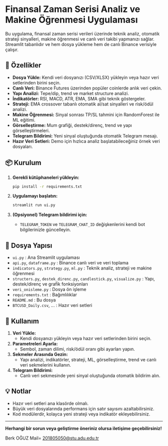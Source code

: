# Finansal Zaman Serisi Analiz ve Makine Öğrenmesi Uygulaması

Bu uygulama, finansal zaman serisi verileri üzerinde teknik analiz, otomatik strateji sinyalleri, makine öğrenmesi ve canlı veri takibi yapmanızı sağlar. Streamlit tabanlıdır ve hem dosya yükleme hem de canlı Binance verisiyle çalışır.

## 🚀 Özellikler

- **Dosya Yükle:** Kendi veri dosyanızı (CSV/XLSX) yükleyin veya hazır veri setlerinden birini seçin.
- **Canlı Veri:** Binance Futures üzerinden popüler coinlerde anlık veri çekin.
- **Yapı Analizi:** Tepe/dip, trend ve market structure analizi.
- **İndikatörler:** RSI, MACD, ATR, EMA, SMA gibi teknik göstergeler.
- **Strateji:** EMA crossover tabanlı otomatik al/sat sinyalleri ve risk/ödül analizi.
- **Makine Öğrenmesi:** Sinyal sonrası TP/SL tahmini için RandomForest ile ML eğitimi.
- **Görselleştirme:** Mum grafiği, destek/direnç, trend ve yapı görselleştirmeleri.
- **Telegram Bildirimi:** Yeni sinyal oluştuğunda otomatik Telegram mesajı.
- **Hazır Veri Setleri:** Demo için hızlıca analiz başlatabileceğiniz örnek veri dosyaları.

## 📦 Kurulum

1. **Gerekli kütüphaneleri yükleyin:**
   ```bash
   pip install -r requirements.txt
   ```

2. **Uygulamayı başlatın:**
   ```bash
   streamlit run ui.py
   ```

3. **(Opsiyonel) Telegram bildirimi için:**
   - `TELEGRAM_TOKEN` ve `TELEGRAM_CHAT_ID` değişkenlerini kendi bot bilgilerinizle güncelleyin.

## 📁 Dosya Yapısı

- `ui.py` : Ana Streamlit uygulaması
- `api.py`, `dataframe.py` : Binance canlı veri ve veri toplama
- `indicators.py`, `strategy.py`, `ml.py` : Teknik analiz, strateji ve makine öğrenmesi
- `structers.py`, `destek_direnc.py`, `candlestick.py`, `visualize.py` : Yapı, destek/direnç ve grafik fonksiyonları
- `veri_onisleme.py` : Dosya ön işleme
- `requirements.txt` : Bağımlılıklar
- `README.md` : Bu dosya
- `BTCUSD_Daily.csv`, ... : Hazır veri setleri

## 📝 Kullanım

1. **Veri Yükle:**  
   - Kendi dosyanızı yükleyin veya hazır veri setlerinden birini seçin.
2. **Parametreleri Ayarla:**  
   - Sembol, zaman dilimi, risk/ödül oranı gibi ayarları yapın.
3. **Sekmeler Arasında Gezin:**  
   - Yapı analizi, indikatörler, strateji, ML, görselleştirme, trend ve canlı veri sekmelerini kullanın.
4. **Telegram Bildirimi:**  
   - Canlı veri sekmesinde yeni sinyal oluştuğunda otomatik bildirim alın.

## 💡 Notlar

- Hazır veri setleri ana klasörde olmalı.
- Büyük veri dosyalarında performans için satır sayısını azaltabilirsiniz.
- Kod modülerdir, kolayca yeni strateji veya indikatör ekleyebilirsiniz.

---

**Herhangi bir sorun veya geliştirme öneriniz olursa iletişime geçebilirsiniz!** 

Berk OĞUZ Mail= 201805050@stu.adu.edu.tr 